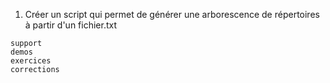 1. Créer un script qui permet de générer une arborescence de répertoires à partir d'un fichier.txt

```
support
demos
exercices
corrections
```
